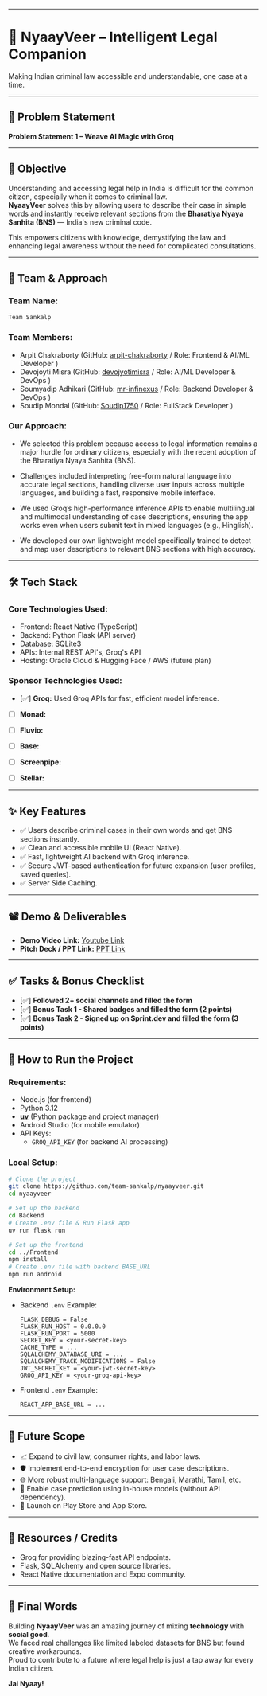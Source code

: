 
---

# 🚀 NyaayVeer – Intelligent Legal Companion

Making Indian criminal law accessible and understandable, one case at a time.

---

## 📌 Problem Statement

**Problem Statement 1 – Weave AI Magic with Groq**

---

## 🎯 Objective

Understanding and accessing legal help in India is difficult for the common citizen, especially when it comes to criminal law.  
**NyaayVeer** solves this by allowing users to describe their case in simple words and instantly receive relevant sections from the **Bharatiya Nyaya Sanhita (BNS)** — India's new criminal code.

This empowers citizens with knowledge, demystifying the law and enhancing legal awareness without the need for complicated consultations.

---

## 🧠 Team & Approach

### Team Name:  
`Team Sankalp`

### Team Members:  
- Arpit Chakraborty (GitHub: [arpit-chakraborty](https://github.com/arpit-chakraborty) / Role: Frontend & AI/ML Developer )  
- Devojoyti Misra (GitHub: [devojyotimisra](https://github.com/devojyotimisra) / Role: AI/ML Developer & DevOps )  
- Soumyadip Adhikari (GitHub: [mr-infinexus](https://github.com/mr-infinexus) / Role: Backend Developer & DevOps )
- Soudip Mondal (GitHub: [Soudip1750](https://github.com/Soudip1750) / Role: FullStack Developer )

### Our Approach:  
- We selected this problem because access to legal information remains a major hurdle for ordinary citizens, especially with the recent adoption of the Bharatiya Nyaya Sanhita (BNS).

- Challenges included interpreting free-form natural language into accurate legal sections, handling diverse user inputs across multiple languages, and building a fast, responsive mobile interface.

- We used Groq’s high-performance inference APIs to enable multilingual and multimodal understanding of case descriptions, ensuring the app works even when users submit text in mixed languages (e.g., Hinglish).

- We developed our own lightweight model specifically trained to detect and map user descriptions to relevant BNS sections with high accuracy.

---

## 🛠️ Tech Stack

### Core Technologies Used:
- Frontend: React Native (TypeScript)
- Backend: Python Flask (API server)
- Database: SQLite3
- APIs: Internal REST API's, Groq's API
- Hosting: Oracle Cloud & Hugging Face / AWS (future plan)

### Sponsor Technologies Used:
- [✅] **Groq:** Used Groq APIs for fast, efficient model inference.
- [ ] **Monad:**  
- [ ] **Fluvio:**  
- [ ] **Base:**  
- [ ] **Screenpipe:**  
- [ ] **Stellar:**  


---

## ✨ Key Features

- ✅ Users describe criminal cases in their own words and get BNS sections instantly.  
- ✅ Clean and accessible mobile UI (React Native).  
- ✅ Fast, lightweight AI backend with Groq inference.  
- ✅ Secure JWT-based authentication for future expansion (user profiles, saved queries).  
- ✅ Server Side Caching.

---

## 📽️ Demo & Deliverables

- **Demo Video Link:** [Youtube Link](https://youtu.be/KUXkycZmE10)  
- **Pitch Deck / PPT Link:** [PPT Link](https://docs.google.com/presentation/d/1AE5mVxEzgFDxq-xwJyA5zkZ0FCc59A1EjLZmzf1BOO0/)

---

## ✅ Tasks & Bonus Checklist

- [✅] **Followed 2+ social channels and filled the form**  
- [✅] **Bonus Task 1 - Shared badges and filled the form (2 points)**  
- [✅] **Bonus Task 2 - Signed up on Sprint.dev and filled the form (3 points)**

---

## 🧪 How to Run the Project

### Requirements:
- Node.js (for frontend)
- Python 3.12
- **[uv](https://docs.astral.sh/uv/getting-started/installation/)** (Python package and project manager)
- Android Studio (for mobile emulator)
- API Keys:  
  - `GROQ_API_KEY` (for backend AI processing)

### Local Setup:

```bash
# Clone the project
git clone https://github.com/team-sankalp/nyaayveer.git
cd nyaayveer

# Set up the backend
cd Backend
# Create .env file & Run Flask app
uv run flask run

# Set up the frontend
cd ../Frontend
npm install
# Create .env file with backend BASE_URL
npm run android
```

**Environment Setup:**

- Backend `.env` Example:

    ```env
    FLASK_DEBUG = False
    FLASK_RUN_HOST = 0.0.0.0
    FLASK_RUN_PORT = 5000
    SECRET_KEY = <your-secret-key>
    CACHE_TYPE = ...
    SQLALCHEMY_DATABASE_URI = ...
    SQLALCHEMY_TRACK_MODIFICATIONS = False
    JWT_SECRET_KEY = <your-jwt-secret-key>
    GROQ_API_KEY = <your-groq-api-key>
    ```

- Frontend `.env` Example:

    ```env
    REACT_APP_BASE_URL = ...
    ```

---

## 🧬 Future Scope

- 📈 Expand to civil law, consumer rights, and labor laws.  
- 🛡️ Implement end-to-end encryption for user case descriptions.  
- 🌐 More robust multi-language support: Bengali, Marathi, Tamil, etc.  
- 🤖 Enable case prediction using in-house models (without API dependency).  
- 📲 Launch on Play Store and App Store.

---

## 📎 Resources / Credits

- Groq for providing blazing-fast API endpoints.  
- Flask, SQLAlchemy and open source libraries.  
- React Native documentation and Expo community.

---

## 🏁 Final Words

Building **NyaayVeer** was an amazing journey of mixing **technology** with **social good**.  
We faced real challenges like limited labeled datasets for BNS but found creative workarounds.  
Proud to contribute to a future where legal help is just a tap away for every Indian citizen.

**Jai Nyaay!**